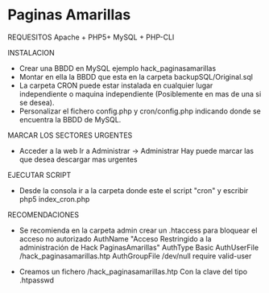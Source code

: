 Paginas Amarillas
===================

REQUESITOS
  Apache + PHP5+ MySQL + PHP-CLI

INSTALACION
* Crear una BBDD en MySQL ejemplo hack_paginasamarillas
* Montar en ella la BBDD que esta en la carpeta backupSQL/Original.sql
* La carpeta CRON puede estar instalada en cualquier lugar independiente o maquina independiente (Posiblemente en mas de una si se desea).
* Personalizar el fichero config.php y cron/config.php indicando donde se encuentra la BBDD de MySQL.

MARCAR LOS SECTORES URGENTES
* Acceder a la web
	Ir a Administrar -> Administrar
	Hay puede marcar las que desea descargar mas urgentes

EJECUTAR SCRIPT
* Desde la consola ir a la carpeta donde este el script "cron" y escribir
		php5 index_cron.php

RECOMENDACIONES
* Se recomienda en la carpeta admin crear un .htaccess para bloquear el acceso no autorizado
	AuthName "Acceso Restringido a la administración de Hack PaginasAmarillas"
	AuthType Basic
	AuthUserFile <Ruta fuera del acceso www>/hack_paginasamarillas.htp
	AuthGroupFile /dev/null
	require valid-user

* Creamos un fichero <Ruta fuera del acceso www>/hack_paginasamarillas.htp
Con la clave del tipo .htpasswd
